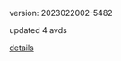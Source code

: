 version: 2023022002-5482

updated 4 avds

[details](https://github.com/0x74f917491bfa7ebfa379/ali_avd_db/blob/master/change_log/2023/02/20/02/5482.txt)
